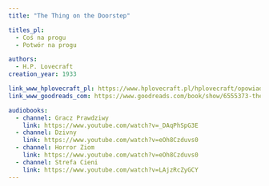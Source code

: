 ```yaml
---
title: "The Thing on the Doorstep"

titles_pl:
  - Coś na progu
  - Potwór na progu

authors:
  - H.P. Lovecraft
creation_year: 1933

link_www_hplovecraft_pl: https://www.hplovecraft.pl/hplovecraft/opowiadania-nowele-powiesci/the-thing-on-the-doorstep/
link_www_goodreads_com: https://www.goodreads.com/book/show/6555373-the-thing-on-the-doorstep

audiobooks:
  - channel: Gracz Prawdziwy
    link: https://www.youtube.com/watch?v=_DAqPhSpG3E
  - channel: Dzivny
    link: https://www.youtube.com/watch?v=eOh8Czduvs0
  - channel: Horror Ziom
    link: https://www.youtube.com/watch?v=eOh8Czduvs0
  - channel: Strefa Cieni
    link: https://www.youtube.com/watch?v=LAjzRcZyGCY
---
```



